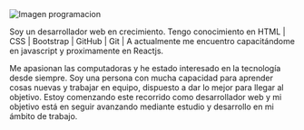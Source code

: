 <img src="https://www.weareamundsen.com/wp-content/uploads/2017/02/code-1076536_960_720.jpg" alt="Imagen programacion"/>

Soy un desarrollador web en crecimiento. 
Tengo conocimiento en HTML | CSS | Bootstrap | GitHub | Git |
A actualmente me encuentro capacitándome en javascript y proximamente en Reactjs.

Me apasionan las computadoras y he estado interesado en la tecnología desde siempre.
Soy una persona con mucha capacidad para aprender cosas nuevas y trabajar en equipo, dispuesto a dar lo mejor para llegar al objetivo.
Estoy comenzando este recorrido como desarrollador web y mi objetivo está en seguir avanzando mediante
estudio y desarrollo en mi ámbito de trabajo.






